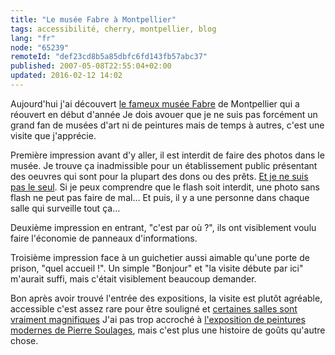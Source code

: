 ```yaml
---
title: "Le musée Fabre à Montpellier"
tags: accessibilité, cherry, montpellier, blog
lang: "fr"
node: "65239"
remoteId: "def23cd8b5a85dbfc6fd143fb57abc37"
published: 2007-05-08T22:55:04+02:00
updated: 2016-02-12 14:02
---
```

 
Aujourd'hui j'ai découvert [le fameux musée
Fabre](http://www.montpellier3m.fr/equipement/mus%C3%A9e-fabre)
de Montpellier qui a réouvert en début
d'année
Je dois avouer que je ne suis pas forcément un grand fan de musées d'art ni de
peintures mais de temps à autres, c'est une visite que j'apprécie.

 
Première impression avant d'y aller, il est interdit de faire des photos dans le
musée. Je trouve ça inadmissible pour un établissement public présentant des
oeuvres qui sont pour la plupart des dons ou des prêts. [Et je ne suis pas le
seul](http://ahahh.blog.lemonde.fr/2007/03/09/le-musee-fabre-a-montpellier-reouverture-apres-travaux/).
Si je peux comprendre que le flash soit interdit, une photo sans flash ne peut
pas faire de mal… Et puis, il y a une personne dans chaque salle qui surveille
tout ça…

 
Deuxième impression en entrant, &quot;c'est par où ?&quot;, ils ont visiblement
voulu faire l'économie de panneaux d'informations.

 
Troisième impression face à un guichetier aussi aimable qu'une porte de prison,
&quot;quel accueil !&quot;. Un simple &quot;Bonjour&quot; et &quot;la visite
débute par ici&quot; m'aurait suffi, mais c'était visiblement beaucoup demander.

 
Bon après avoir trouvé l'entrée des expositions, la visite est plutôt agréable,
accessible c'est assez rare pour être souligné et [certaines salles sont
vraiment
magnifiques](http://www.montpellier-histoire.com/page3/page416/page416.html)
J'ai pas trop accroché à [l'exposition de peintures modernes de Pierre
Soulages](http://www.pierre-soulages.com/pages/montpellier/fabreexpovisite.html),
mais c'est plus une histoire de goûts qu'autre chose.
